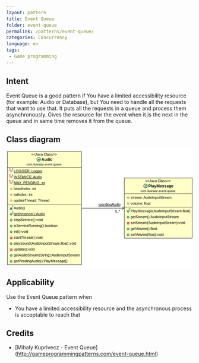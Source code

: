 ```yaml
---
layout: pattern
title: Event Queue
folder: event-queue
permalink: /patterns/event-queue/
categories: Concurrency
language: en
tags:
 - Game programming
---
```


## Intent
Event Queue is a good pattern if You have a limited accessibility resource (for example: Audio or Database), but You need to handle all the requests that want to use that.
It puts all the requests in a queue and process them asynchronously. Gives the resource for the event when it is the next in the queue and in same time removes it from the queue.

## Class diagram
![alt text](./etc/model.png "Event Queue")

## Applicability
Use the Event Queue pattern when

* You have a limited accessibility resource and the asynchronous process is acceptable to reach that

## Credits

* [Mihaly Kuprivecz - Event Queue] (http://gameprogrammingpatterns.com/event-queue.html)
